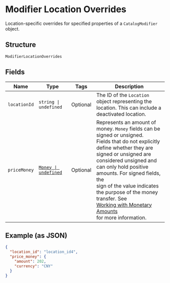 
# Modifier Location Overrides

Location-specific overrides for specified properties of a `CatalogModifier` object.

## Structure

`ModifierLocationOverrides`

## Fields

| Name | Type | Tags | Description |
|  --- | --- | --- | --- |
| `locationId` | `string \| undefined` | Optional | The ID of the `Location` object representing the location. This can include a deactivated location. |
| `priceMoney` | [`Money \| undefined`](../../doc/models/money.md) | Optional | Represents an amount of money. `Money` fields can be signed or unsigned.<br>Fields that do not explicitly define whether they are signed or unsigned are<br>considered unsigned and can only hold positive amounts. For signed fields, the<br>sign of the value indicates the purpose of the money transfer. See<br>[Working with Monetary Amounts](https://developer.squareup.com/docs/build-basics/working-with-monetary-amounts)<br>for more information. |

## Example (as JSON)

```json
{
  "location_id": "location_id4",
  "price_money": {
    "amount": 202,
    "currency": "CNY"
  }
}
```

